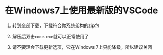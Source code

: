 # 在Windows7上使用最新版的VSCode

1. 转到全部下载，下载符合你系统架构的zip包

2. 解压后双击`code.exe`就可以正常使用了

3. 请不要理会下载更新选项，它在Windows 7上只能降级，所以建议关闭
